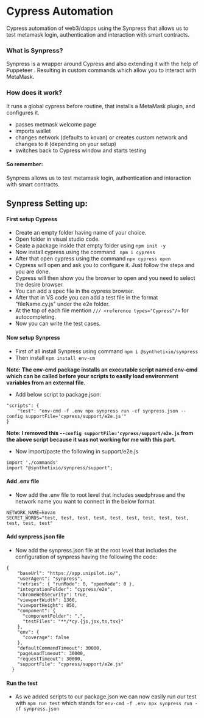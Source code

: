 # Cypress Automation
Cypress automation of web3/dapps using the Synpress that allows us to test metamask login, authentication and interaction with smart contracts.

### What is Synpress?
Synpress is a wrapper around Cypress and also extending it with the help of Puppeteer . Resulting in custom commands which allow you to interact with MetaMask. 

### How does it work? 
It runs a global cypress before routine, that installs a MetaMask plugin, and configures it.

- passes metmask welcome page
- imports wallet
- changes network (defaults to kovan) or creates custom network and changes to it (depending on your setup)
- switches back to Cypress window and starts testing

#### So remember: 
Synpress allows us to test metamask login, authentication and interaction with smart contracts.

## Synpress Setting up:
#### First setup Cypress
- Create an empty folder having name of your choice.
- Open folder in visual studio code.
- Ceate a package inside that empty folder using ``` npm init -y ```
- Now install cypress using the command ``` npm i cypress``` 
- After that open cypress using the command ```npx cypress open ```
- Cypress will open and ask you to configure it. Just follow the steps and you are done.
- Cypress will then show you the browser to open and you need to select the desire browser.
- You can add a spec file in the cypress browser.
- After that in VS code you can add a test file in the format "fileName.cy.js" under the e2e folder.
- At the top of each file mention ``` /// <reference types="Cypress"/> ``` for autocompleting.
- Now you can write the test cases.

#### Now setup Synpress
- First of all install Synpress using command ``` npm i @synthetixio/synpress ```
- Then install ``` npm install env-cm ```

**Note: The env-cmd package installs an executable script named env-cmd which can be called before your scripts to easily load environment variables from an external file.**

- Add below script to package.json:
```
"scripts": {
    "test": "env-cmd -f .env npx synpress run -cf synpress.json --config supportFile='cypress/support/e2e.js'"
}
```
**Note: I removed this ``` --config supportFile='cypress/support/e2e.js ``` from the above script because it was not working for me with this part.**

- Now import/paste the following in support/e2e.js
```
import './commands'
import "@synthetixio/synpress/support";
```

#### Add .env file
- Now add the .env file to root level that includes seedphrase and the network name you want to connect in the below format.
```
NETWORK_NAME=kovan
SECRET_WORDS="test, test, test, test, test, test, test, test, test, test, test, test"
```

#### Add synpress.json file
- Now add the synpress.json file at the root level that includes the configuration of synpress having the following the code:
```
{
    "baseUrl": "https://app.unipilot.io/",
    "userAgent": "synpress",
    "retries": { "runMode": 0, "openMode": 0 },
    "integrationFolder": "cypress/e2e",
    "chromeWebSecurity": true,
    "viewportWidth": 1366,
    "viewportHeight": 850,
    "component": {
      "componentFolder": ".",
      "testFiles": "**/*cy.{js,jsx,ts,tsx}"
    },
    "env": {
      "coverage": false
    },
    "defaultCommandTimeout": 30000,
    "pageLoadTimeout": 30000,
    "requestTimeout": 30000,
    "supportFile": "cypress/support/e2e.js"
  }
```
#### Run the test
- As we added scripts to our package.json we can now easily run our test with ``` npm run test ``` which stands for ``` env-cmd -f .env npx synpress run -cf synpress.json ```
